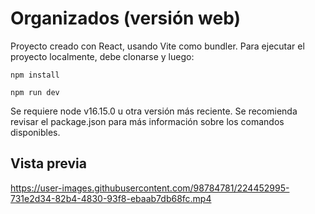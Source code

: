 # Organizados (versión web)
Proyecto creado con React, usando Vite como bundler. Para ejecutar el proyecto localmente, debe clonarse y luego: 

```
npm install 

npm run dev
```

Se requiere node v16.15.0 u otra versión más reciente. Se recomienda revisar el package.json para más información sobre los comandos disponibles.

## Vista previa

https://user-images.githubusercontent.com/98784781/224452995-731e2d34-82b4-4830-93f8-ebaab7db68fc.mp4

